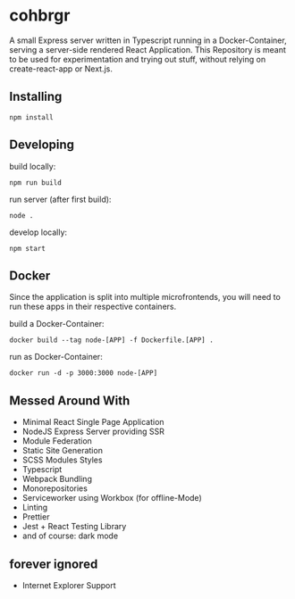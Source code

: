 # cohbrgr

A small Express server written in Typescript running in a Docker-Container, serving a server-side rendered React Application.
This Repository is meant to be used for experimentation and trying out stuff, without relying on create-react-app or Next.js.

## Installing

```
npm install
```

## Developing

build locally:

```
npm run build
```

run server (after first build):

```
node .
```

develop locally:

```
npm start
```

## Docker

Since the application is split into multiple microfrontends, you will need to run these apps in their respective containers.

build a Docker-Container:

```
docker build --tag node-[APP] -f Dockerfile.[APP] .
```

run as Docker-Container:

```
docker run -d -p 3000:3000 node-[APP]
```

## Messed Around With

-   Minimal React Single Page Application
-   NodeJS Express Server providing SSR
-   Module Federation
-   Static Site Generation
-   SCSS Modules Styles
-   Typescript
-   Webpack Bundling
-   Monorepositories
-   Serviceworker using Workbox (for offline-Mode)
-   Linting
-   Prettier
-   Jest + React Testing Library
-   and of course: dark mode

## forever ignored

-   Internet Explorer Support
